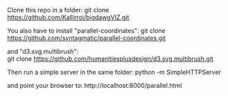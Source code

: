 Clone this repo in a folder:
git clone https://github.com/Kallirroi/bigdawgVIZ.git

You also have to install "parallel-coordinates":
git clone https://github.com/syntagmatic/parallel-coordinates.git

and "d3.svg.multibrush":      
git clone https://github.com/humanitiesplusdesign/d3.svg.multibrush.git

Then run a simple server in the same folder: 
python -m SimpleHTTPServer

and point your browser to: 
http://localhost:8000/parallel.html

